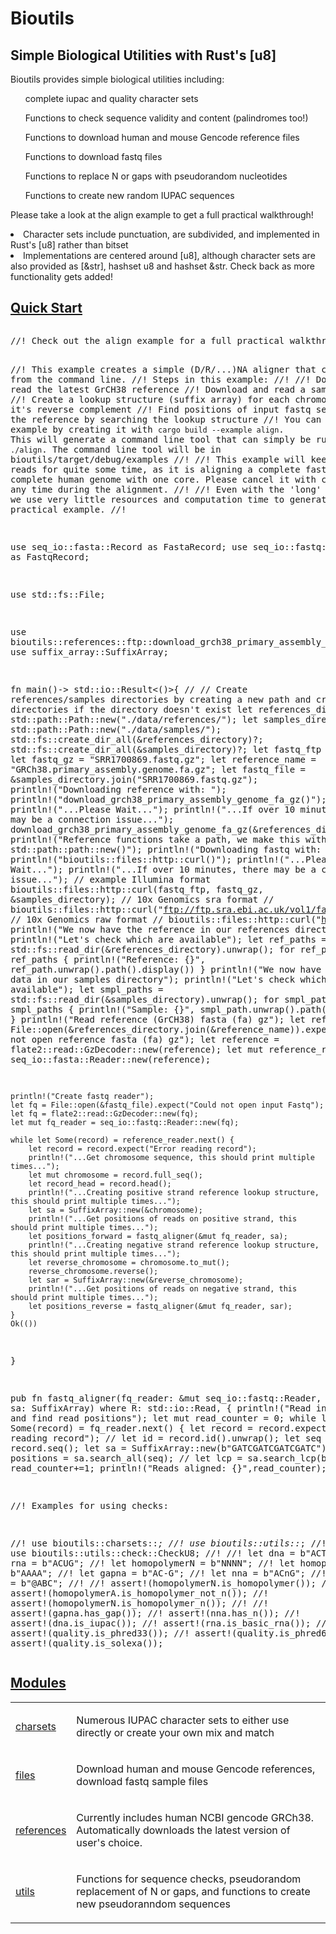 # Bioutils

## Simple Biological Utilities with Rust's [u8]

<p>Bioutils provides simple biological utilities including: 
    <ul>complete iupac and quality character sets</ul>
    <ul> Functions to check sequence validity and content (palindromes too!)</ul>
    <ul> Functions to download human and mouse Gencode reference files</ul>
    <ul> Functions to download fastq files</ul>
    <ul> Functions to replace N or gaps with pseudorandom nucleotides</ul>
    <ul> Functions to create new random IUPAC sequences</ul>
</p>

<p> Please take a look at the align example to get a full practical walkthrough!</p>

<li>Character sets include punctuation, are subdivided, and implemented in Rust's [u8] rather than bitset</li>
<li>Implementations are centered around [u8], although character sets are also provided as [&amp;str], hashset u8 and hashset &amp;str.
Check back as more functionality gets added!</li>
</ul>
<h2 id="quick-start" class="section-header"><a href="#quick-start">Quick Start</a></h2>
<div class="example-wrap"><pre class="rust rust-example-rendered"><p>//! Check out the align example for a full practical walkthrough from downloading files to finding read positions!


//! This example creates a simple (D/R/...)NA aligner that can be run from the command line.
//! Steps in this example:
//! 
//! Download and read the latest GrCH38 reference
//! Download and read a sample fastq
//! Create a lookup structure (suffix array) for each chromosome and it's reverse complement
//! Find positions of input fastq sequences in the reference by searching the lookup structure
//! You can make this example by creating it with `cargo build --example align`. This will generate a command line tool that can simply be run with `./align`. The command line tool will be in bioutils/target/debug/examples
//! 
//! This example will keep aliging reads for quite some time, as it is aligning a complete fastq to the complete human genome with one core. Please cancel it with cntrl+c at any time during the alignment. 
//! 
//! Even with the 'long' alignment, we use very little resources and computation time to generate a practical example.
//! 

use seq_io::fasta::Record as FastaRecord;
use seq_io::fastq::Record as FastqRecord;

use std::fs::File;

use bioutils::references::ftp::download_grch38_primary_assembly_genome_fa_gz;
use suffix_array::SuffixArray;

fn main()-> std::io::Result<()>{
    // // Create references/samples directories by creating a new path and creating all directories if the directory doesn't exist
    let references_directory = std::path::Path::new("./data/references/");
    let samples_directory = std::path::Path::new("./data/samples/");
    std::fs::create_dir_all(&references_directory)?;
    std::fs::create_dir_all(&samples_directory)?;
    let fastq_ftp = "ftp://ftp.sra.ebi.ac.uk/vol1/fastq/SRR170/009/SRR1700869/";
    let fastq_gz = "SRR1700869.fastq.gz";
    let reference_name = "GRCh38.primary_assembly.genome.fa.gz";
    let fastq_file = &samples_directory.join("SRR1700869.fastq.gz");
    println!("Downloading reference with: ");
    println!("download_grch38_primary_assembly_genome_fa_gz()");
    println!("...Please Wait...");
    println!("...If over 10 minutes, there may be a connection issue...");
    download_grch38_primary_assembly_genome_fa_gz(&references_directory);
    println!("Reference functions take a path, we make this with std::path::path::new()");
    println!("Downloading fastq with: ");
    println!("bioutils::files::http::curl()");
    println!("...Please Wait...");
    println!("...If over 10 minutes, there may be a connection issue...");
    // example Illumina format
    bioutils::files::http::curl(fastq_ftp, fastq_gz, &samples_directory);
    // 10x Genomics sra format
    // bioutils::files::http::curl("ftp://ftp.sra.ebi.ac.uk/vol1/fastq/SRR641/000/SRR6413640/",fastq_gz);
    // 10x Genomics raw format
    // bioutils::files::http::curl("https://sra-pub-sars-cov2.s3.amazonaws.com/sra-src/SRR13734384/","IVAR2_5D_CKDL200155936-1a-SI_GA_B2_H5NG5DSXY_S3_L004_R2_001.fastq.gz.1");
    println!("We now have the reference in our references directory");
    println!("Let's check which are available");
    let ref_paths = std::fs::read_dir(&references_directory).unwrap();
    for ref_path in ref_paths {
        println!("Reference: {}", ref_path.unwrap().path().display())
    }
    println!("We now have the sample data in our samples directory");
    println!("Let's check which are available");
    let smpl_paths = std::fs::read_dir(&samples_directory).unwrap();
    for smpl_path in smpl_paths {
        println!("Sample: {}", smpl_path.unwrap().path().display())
    }
    println!("Read reference (GrCH38) fasta (fa) gz");
    let reference = File::open(&references_directory.join(&reference_name)).expect("Could not open reference fasta (fa) gz");
    let reference = flate2::read::GzDecoder::new(reference);
    let mut reference_reader = seq_io::fasta::Reader::new(reference);

    println!("Create fastq reader");
    let fq = File::open(&fastq_file).expect("Could not open input Fastq");
    let fq = flate2::read::GzDecoder::new(fq);
    let mut fq_reader = seq_io::fastq::Reader::new(fq);

    while let Some(record) = reference_reader.next() {
        let record = record.expect("Error reading record");
        println!("...Get chromosome sequence, this should print multiple times...");
        let mut chromosome = record.full_seq();
        let record_head = record.head();
        println!("...Creating positive strand reference lookup structure, this should print multiple times...");
        let sa = SuffixArray::new(&chromosome);
        println!("...Get positions of reads on positive strand, this should print multiple times...");
        let positions_forward = fastq_aligner(&mut fq_reader, sa);
        println!("...Creating negative strand reference lookup structure, this should print multiple times...");
        let reverse_chromosome = chromosome.to_mut();
        reverse_chromosome.reverse();
        let sar = SuffixArray::new(&reverse_chromosome);
        println!("...Get positions of reads on negative strand, this should print multiple times...");
        let positions_reverse = fastq_aligner(&mut fq_reader, sar);
    }
    Ok(())
}


pub fn fastq_aligner<R>(fq_reader: &mut seq_io::fastq::Reader<R>, sa: SuffixArray) 
where 
R: std::io::Read,
{
    println!("Read input fastq and find read positions");
    let mut read_counter = 0;
    while let Some(record) = fq_reader.next() {
        let record = record.expect("Error reading record");
        // let id = record.id().unwrap();
        let seq = record.seq();
        let sa = SuffixArray::new(b"GATCGATCGATCGATC");
        let positions = sa.search_all(seq);
        // let lcp = sa.search_lcp(b"splash");
        read_counter+=1;
        println!("Reads aligned: {}",read_counter);
    }
}



//! Examples for using checks:

//! use bioutils::charsets::*;
//! use bioutils::utils::*;
//! use bioutils::utils::check::CheckU8;
//!
//! let dna = b"ACTG";
//! let rna = b"ACUG";
//! let homopolymerN = b"NNNN";
//! let homopolymerA = b"AAAA";
//! let gapna = b"AC-G";
//! let nna = b"ACnG";
//! let quality = b"@ABC";
//!
//! assert!(homopolymerN.is_homopolymer());
//! assert!(homopolymerA.is_homopolymer_not_n());
//! assert!(homopolymerN.is_homopolymer_n());
//!
//! assert!(gapna.has_gap());
//! assert!(nna.has_n());
//! assert!(dna.is_iupac());
//! assert!(rna.is_basic_rna());
//!
//! assert!(quality.is_phred33());
//! assert!(quality.is_phred64());
//! assert!(quality.is_solexa());</p></pre></div>
</div><h2 id='modules' class='section-header'><a href="#modules">Modules</a></h2>
<table><tr class='module-item'><td><a class="mod" href="charsets/index.html" title='bioutils::charsets mod'>charsets</a></td><td class='docblock-short'><p>Numerous IUPAC character sets to either use directly or create your own mix and match</p></td></tr><tr class='module-item'><td><a class="mod" href="files/index.html" title='bioutils::files mod'>files</a></td><td class='docblock-short'><p>Download human and mouse Gencode references, download fastq sample files</p></td></tr><tr class='module-item'><td><a class="mod" href="references/index.html" title='bioutils::references mod'>references</a></td><td class='docblock-short'><p>Currently includes human NCBI gencode GRCh38. Automatically downloads the latest version of user's choice.</p>
</td></tr><tr class='module-item'><td><a class="mod" href="utils/index.html" title='bioutils::utils mod'>utils</a></td><td class='docblock-short'><p>Functions for sequence checks, pseudorandom replacement of N or gaps, and functions to create new pseudoranndom sequences</p></td></tr></table></section><section id="search" class="content hidden"></section><section class="footer"></section>